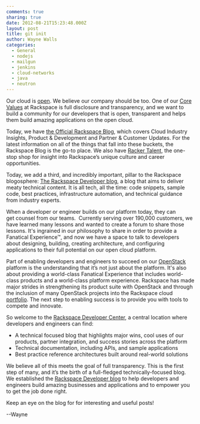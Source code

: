 ```yaml
---
comments: true
sharing: true
date: 2012-08-21T15:23:48.000Z
layout: post
title: git init
author: Wayne Walls
categories:
  - General
  - nodejs
  - mailgun
  - jenkins
  - cloud-networks
  - java
  - neutron
---
```


Our cloud is [open](https://www.rackspace.com/cloud/openstack/). We believe our
company should be too. One of our [Core Values](https://rackertalent.com/people/core-values/)
at Rackspace is full disclosure and transparency, and we want to build a
community for our developers that is open, transparent and helps them build
amazing applications on the open cloud.

<!-- more -->

Today, we have [the Official Rackspace Blog](https://www.rackspace.com/blog/),
which covers Cloud Industry Insights, Product & Development and Partner & Customer
Updates. For the latest information on all of the things that fall into these
buckets, the Rackspace Blog is the go-to place. We also have
[Racker Talent](https://rackertalent.com), the one-stop shop for insight into
Rackspace’s unique culture and career opportunities.

Today, we add a third, and incredibly important, pillar to the Rackspace
blogosphere: [The Rackspace Developer blog](https://developer.rackspace.com/blog/),
a blog that aims to deliver meaty technical content. It is all tech, all
the time: code snippets, sample code, best practices, infrastructure automation,
and technical guidance from industry experts.

When a developer or engineer builds on our platform today, they can get counsel
from our teams.  Currently serving over 190,000 customers, we have learned many
lessons and wanted to create a forum to share those lessons. It's ingrained in
our philosophy to share in order to provide a Fanatical Experience&trade;, and
now we have a space to talk to developers about designing, building, creating
architecture, and configuring applications to their full potential on our open
cloud platform.

Part of enabling developers and engineers to succeed on our
[OpenStack](https://openstack.org) platform is the understanding that it’s not
just about the platform. It's also about providing a world-class Fanatical Experience
that includes world-class products and a world-class platform experience.
Rackspace has made major strides in strengthening its product suite with
OpenStack and through the inclusion of many OpenStack projects into the Rackspace
cloud [portfolio](https://www.rackspace.com/cloud/public/). The next step to
enabling success is to provide you with tools to compete and innovate.

So welcome to the [Rackspace Developer Center](https://developer.rackspace.com/),
a central location where developers and engineers can find:

* A technical focused blog that highlights major wins, cool uses of our products,
  partner integration, and success stories across the platform
* Technical documentation, including APIs, and sample applications
* Best practice reference architectures built around real-world solutions

We believe all of this meets the goal of full transparency. This is the first
step of many, and it’s the birth of a full-fledged technically-focused blog. We
established the [Rackspace Developer blog](https://developer.rackspace.com/blog/)
to help developers and engineers build amazing businesses and applications and
to empower you to get the job done right.

Keep an eye on the blog for for interesting and useful posts!

--Wayne
